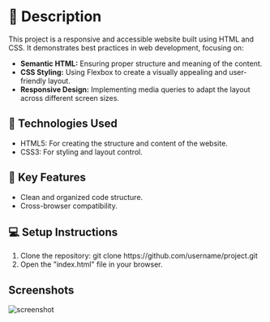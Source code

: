 # 📄 Description

<p>This project is a responsive and accessible website built using HTML and CSS. It demonstrates best practices in web development, focusing on:</p>
<ul>
  <li><b>Semantic HTML:</b> Ensuring proper structure and meaning of the content.</li>
  <li><b>CSS Styling:</b> Using Flexbox to create a visually appealing and user-friendly layout.</li>
  <li><b>Responsive Design:</b> Implementing media queries to adapt the layout across different screen sizes.</li>
</ul>

## 🔧 Technologies Used

<ul>
  <li>HTML5: For creating the structure and content of the website.</li>
  <li>CSS3: For styling and layout control.</li>
</ul>

## 🌟 Key Features

<ul>
  <li>Clean and organized code structure.</li>
  <li>Cross-browser compatibility.</li>
</ul>

## 💻 Setup Instructions

<ol>
  <li>Clone the repository: git clone https://github.com/username/project.git
</li>
  <li>Open the "index.html" file in your browser.</li>
</ol>

## Screenshots

<img src="img/screencapture.png" alt="screenshot">